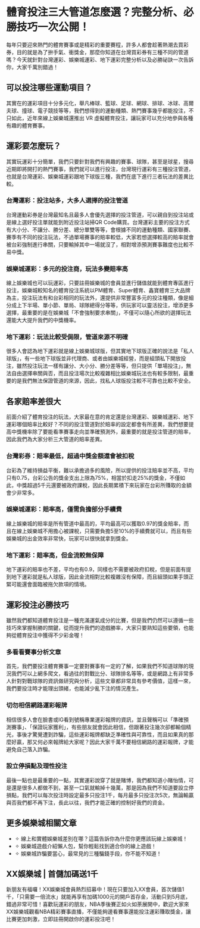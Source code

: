 <!DOCTYPE html>
<html lang="zh-Hant">
<head>
  <meta charset="UTF-8">
  <meta name="description" content="運彩投注有哪三大管道？台灣運彩、娛樂城、地下球版差異在哪？本篇為你分析三大管道的投注玩法、賠率差異，並與你分享必勝技巧與避雷指南，幫你選對平台、聰明下注！">
  <meta name="keywords" content="台灣運彩, 娛樂城, 運彩, 線上娛樂城, NBA, 體育投注">
</head>
<body>
  <h1>體育投注三大管道怎麼選？完整分析、必勝技巧一次公開！</h1>
<p>每年只要迎來熱門的體育賽事或是精彩的重要賽程，許多人都會趁著熱潮去買彩券，目的就是為了拚手氣、衝獎金，那麼你知道在台灣買彩券有三種不同的管道嗎？今天就針對台灣運彩、娛樂城運彩、地下運彩完整分析以及必勝祕訣一次告訴你，大家千萬別錯過！
  <h2>可以投注哪些運動項目？</h2>
  <p>其實在的運彩項目十分多元化，舉凡棒球、籃球、足球、網球、排球、冰球、高爾夫球、撞球、電子競技等等，我們想得到的運動種類、熱門賽事幾乎都能投注，不只如此，近年來線上娛樂城還推出 VR 虛擬體育投注，讓玩家可以充分地參與各種有趣的體育賽事。</p>

  <h2>運彩要怎麼玩？</h2>
  <p>其實玩運彩十分簡單，我們只要針對我們有興趣的賽事、球隊，甚至是球星，搜尋近期即將開打的熱門賽事，我們就可以進行投注，台灣現行運彩有三種投注管道，也就是台灣運彩、娛樂城運彩跟地下球版三種，我們在底下進行三者玩法的差異比較。</p>

  <h3>台灣運彩：投注站多，大多人選擇的投注管道</h3>
  <p>台灣運動彩券是台灣最知名且最多人會優先選擇的投注管道，可以親自到投注站或是線上選好投注單就能到附近投注站掃QR Code購買。台灣運彩主要的投注方式有大小分、不讓分、勝分差、總分單雙等等，會根據不同的運動種類、國家聯賽、賽季有不同的投注玩法，不過單場賽事的賠率較低，大家若想選擇較高的賠率就會被台彩強制進行串關，只要輸掉其中一場就沒了，相對增添預測賽事難度也比較不易中獎。</p>

  <h3>娛樂城運彩：多元的投注商，玩法多變賠率高</h3>
  <p>線上娛樂城也可以玩運彩，只要註冊娛樂城的會員並進行儲值就能到體育專區進行投注，娛樂城較知名的體育投注系統以PM體育、Super體育、鑫寶體育三大品牌為主，投注玩法有和台彩相同的玩法外，還提供非常豐富多元的投注種類，像是細分成上下半場、單小節、單局、球隊總得分等等，供玩家可以靈活投注，增添更多選擇，最重要的是在娛樂城「不會強制要求串關」，不僅可以隨心所欲的選擇玩法還能大大提升我們的中獎機率。</p>

  <h3>地下運彩：玩法比較受侷限，管道來源不明確</h3>
  <p>很多人會認為地下運彩就是線上娛樂城球版，但其實地下球版正確的說法是「私人球版」，有一些地下球版並非代理商、或者由娛樂城經營，而是組頭私下開放投注，雖然投注玩法一樣有讓分、大小分、勝分差等等，但只提供「單場投注」，無法自由選擇串關與否，而且投注場次比較複雜相比娛樂城玩法也有較多限制，最重要的是我們無法保證管道的來源，因此，找私人球版投注較不可靠也比較不安全。</p>

  <h2>各家賠率差很大</h2>
  <p>前面介紹了體育投注的玩法，大家最在意的肯定還是台灣運彩、娛樂城運彩、地下運彩哪個賠率比較好？不同的投注管道對於賠率的設定都會有所差異，我們想要提高中獎機率除了要能看準賽事走向並準確預測外，最重要的就是投注管道的賠率，因此我們為大家分析三大管道的賠率差異。</p>

  <h3>台灣彩券：賠率最低，超過中獎金額還會被扣稅</h3>
  <p>台彩為了維持損益平衡，難以承擔過多的風險，所以提供的投注賠率並不高，平均只有0.75，台彩公告的獎金支出上限為75%，相當於扣走25%的獎金，不僅如此，中獎超過5千元還要被政府課稅，因此長期累積下來玩家在台彩所賺取的金額會少非常多。</p>

  <h3>娛樂城運彩：賠率高，僅需負擔部分手續費</h3>
  <p>線上娛樂城的賠率是所有管道中最高的，平均最高可以獲取0.97的獎金賠率，而且在線上娛樂城不用擔心被課稅，只需要負擔5至10%的手續費就可以，而且有些娛樂城的出金效率非常快，玩家可以很快就拿到獎金。</p>

  <h3>地下運彩：賠率高，但金流較無保障</h3>
  <p>地下運彩的賠率也不差，平均也有0.9，同樣也不需要被政府扣稅，但是前面有提到地下運彩就是私人球版，因此金流相對比較複雜沒有保障，而且組頭如果手頭正緊可能還會面臨被拖欠款項的情境。</p>

  <h2>運彩投注必勝技巧</h2>
  <p>雖然我們都知道體育投注是一種充滿運氣成分的比賽，但是我們仍然可以遵循一些技巧來掌握制勝的關鍵，從而提升我們的遊戲勝率，大家只要熟知這些要領，也能夠從體育投注中獲得不少彩金喔！</p>

  <h3>多看看賽事分析文章</h3>
  <p>首先，我們要投注體育賽事一定要對賽事有一定的了解，如果我們不知道球隊的現況我們可以上網多爬文，看過往的對戰比分、球隊排名等等，或是網路上有非常多人針對對戰球隊的資訊做研究與分析，這些文章都非常具有參考價值，這樣一來，我們要投注時才能理出頭緒，也能減少亂下注的情況產生。</p>

  <h3>切勿相信網路運彩報牌</h3>
  <p>相信很多人會在臉書或IG看到號稱專業運彩報牌的資訊，並且聲稱可以「準確預測賽事」、「保證玩家獲利」，有些朋友就會因此相信，但跟著投注幾次卻都輸個精光，事後才驚覺遭到詐騙，這些運彩報牌都缺乏準確性與可靠性，而且如果真的那麼好贏，那又何必來報牌給大家呢？因此大家千萬不要相信網路的運彩報牌，才能避免自己落入詐騙。</p>

  <h3>設立停損點及理性投注</h3>
  <p>最後一點也是最重要的一點，其實運彩說穿了就是賭博，我們都知道小賭怡情，可是還是很多人都做不到，甚至一口氣就輸掉十幾萬，那是因為我們不知道要設立停損點，我們可以每次投注時設定最多只投注1千，每月最多只投注次5次，無論輸贏與否我們都不再下注，長此以往，我們才能正確的控制好我們的資金。</p>

  <h2>更多娛樂城相關文章</h2>
  <ul>
    <li>✧ 線上和實體娛樂城差別在哪？這篇告訴你為什麼你更應該玩線上娛樂城！</li>
    <li>✧ 娛樂城遊戲介紹懶人包，幫你輕鬆找到適合你的線上遊戲！</li>
    <li>✧ 娛樂城詐騙要當心，最常見的三種騙錢手段，你不能不知道！</li>
  </ul>

  <h2>XX娛樂城 | 首儲加碼送1千</h2>
  <p>新朋友有福囉！XX娛樂城會員熱烈招募中！現在只要加入XX會員，首次儲值1千，「只需要一倍流水」就能再享有加碼1000元的開戶首存金，活動只到5月底，錯過非常可惜！喜歡玩運彩的朋友，NBA季後賽正如火如荼展開中，歡迎大家來XX娛樂城觀看NBA精彩賽事直播，不僅能夠邊看賽事還能投注運彩賺取獎金，讓比賽更加刺激，立即註冊開啟你的運彩投注吧！</p>
</body>
</html>
